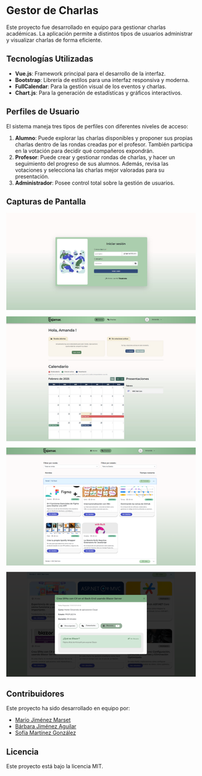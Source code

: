 # Gestor de Charlas

Este proyecto fue desarrollado en equipo para gestionar charlas académicas. La aplicación permite a distintos tipos de usuarios administrar y visualizar charlas de forma eficiente.

## Tecnologías Utilizadas
- **Vue.js**: Framework principal para el desarrollo de la interfaz.
- **Bootstrap**: Librería de estilos para una interfaz responsiva y moderna.
- **FullCalendar**: Para la gestión visual de los eventos y charlas.
- **Chart.js**: Para la generación de estadísticas y gráficos interactivos.

## Perfiles de Usuario
El sistema maneja tres tipos de perfiles con diferentes niveles de acceso:

1. **Alumno**: Puede explorar las charlas disponibles y proponer sus propias charlas dentro de las rondas creadas por el profesor. También participa en la votación para decidir qué compañeros expondrán.
3. **Profesor**: Puede crear y gestionar rondas de charlas, y hacer un seguimiento del progreso de sus alumnos. Además, revisa las votaciones y selecciona las charlas mejor valoradas para su presentación.  
4. **Administrador**: Posee control total sobre la gestión de usuarios. 

## Capturas de Pantalla
![Formulario acceso](charlas_img1.jpg)

![Vista principal](charlas_img2.jpg)

![Vista de charlas](charlas_img3.png)

![Vista detalles de una charla](charlas_img4.png)

## Contribuidores
Este proyecto ha sido desarrollado en equipo por:
- [Mario Jiménez Marset](https://github.com/marsett)  
- [Bárbara Jiménez Aguilar](https://github.com/barjimen)  
- [Sofía Martínez González](https://github.com/SofiaMartinez23)  

## Licencia
Este proyecto está bajo la licencia MIT.
